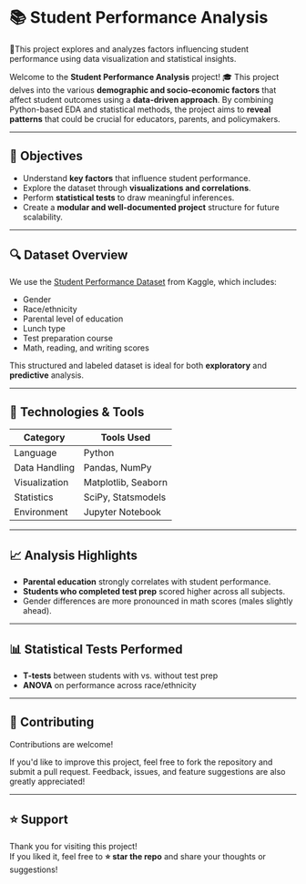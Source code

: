 # 📚 Student Performance Analysis
📖This project explores and analyzes factors influencing student performance using data visualization and statistical insights.


Welcome to the **Student Performance Analysis** project! 🎓 This project delves into the various **demographic and socio-economic factors** that affect student outcomes using a **data-driven approach**. By combining Python-based EDA and statistical methods, the project aims to **reveal patterns** that could be crucial for educators, parents, and policymakers.

---

## 🧠 Objectives

- Understand **key factors** that influence student performance.
- Explore the dataset through **visualizations and correlations**.
- Perform **statistical tests** to draw meaningful inferences.
- Create a **modular and well-documented project** structure for future scalability.

---

## 🔍 Dataset Overview

We use the [Student Performance Dataset](https://www.kaggle.com/datasets/spscientist/students-performance-in-exams) from Kaggle, which includes:

- Gender  
- Race/ethnicity  
- Parental level of education  
- Lunch type  
- Test preparation course  
- Math, reading, and writing scores

This structured and labeled dataset is ideal for both **exploratory** and **predictive** analysis.

---

## 🧰 Technologies & Tools

| Category       | Tools Used           |
|----------------|----------------------|
| Language       | Python               |
| Data Handling  | Pandas, NumPy        |
| Visualization  | Matplotlib, Seaborn  |
| Statistics     | SciPy, Statsmodels   |
| Environment    | Jupyter Notebook     |


---

## 📈 Analysis Highlights

- **Parental education** strongly correlates with student performance.
- **Students who completed test prep** scored higher across all subjects.
- Gender differences are more pronounced in math scores (males slightly ahead).

---

## 📊 Statistical Tests Performed

- **T-tests** between students with vs. without test prep
- **ANOVA** on performance across race/ethnicity

---

## 🤝 Contributing  
Contributions are welcome!

If you'd like to improve this project, feel free to fork the repository and submit a pull request. Feedback, issues, and feature suggestions are also greatly appreciated!

---

## ⭐ Support

Thank you for visiting this project!  
If you liked it, feel free to **⭐ star the repo** and share your thoughts or suggestions!

